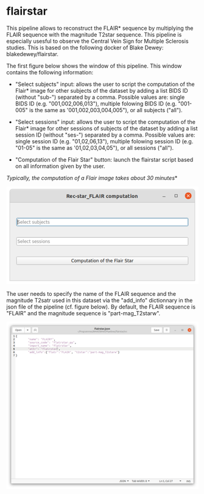 # flairstar

This pipeline allows to reconstruct the FLAIR* sequence by multiplying the FLAIR sequence with the magnitude T2star sequence. This pipeline is especially usesful to observe the Central Vein Sign for Multiple Sclerosis studies. This is based on the following docker of Blake Dewey: blakedewey/flairstar.

The first figure below shows the window of this pipeline. This window contains the following information:

* "Select subjects" input: allows the user to script the computation of the Flair* image for other subjects of the dataset by adding a list BIDS ID (without "sub-") separated by a comma. Possible values are: single BIDS ID (e.g. "001,002,006,013"), multiple folowing BIDS ID (e.g. "001-005" is the same as '001,002,003,004,005"), or all subjects ("all").

* "Select sessions" input: allows the user to script the computation of the Flair* image for other sessions of subjects of the dataset by adding a list session ID (without "ses-") separated by a comma. Possible values are: single session ID (e.g. "01,02,06,13"), multiple folowing session ID (e.g. "01-05" is the same as '01,02,03,04,05"), or all sessions ("all").

* "Computation of the Flair Star" button: launch the flairstar script based on all information given by the user.

**Typically, the computation of a Flair* image takes about 30 minutes**

![Flairstar Pipeline window](/Readme_pictures/flairstar_win.png)

The user needs to specify the name of the FLAIR sequence and the magnitude T2satr used in this dataset via the "add_info" dictionnary in the json file of the pipeline (cf. figure below). By default, the FLAIR sequence is "FLAIR" and the magnitude sequence is "part-mag_T2starw".

![Flairstar json file](/Readme_pictures/flairstar_json.png)
